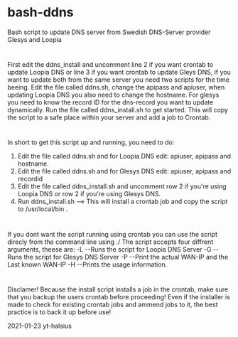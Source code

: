 # bash-ddns
Bash script to update DNS server from Swedish DNS-Server provider Glesys and Loopia
#
First edit the ddns_install and uncomment line 2 if you want crontab to update Loopia DNS or line 3 if you want crontab to update Gleys DNS, if you want to update both from the same server you need two scripts for the time beeing.
Edit the file called ddns.sh, change the apipass and apiuser, when updating Loopia DNS you also need to change the hostname. For glesys you need to know the record ID for the dns-record you want to update dynamically.
Run the file called ddns_install.sh to get started. This will copy the script to a safe place within your server and add a job to Crontab.
#
In short to get this script up and running, you need to do:
1. Edit the file called ddns.sh and for Loopia DNS edit: apiuser, apipass and hostname.
1. Edit the file called ddns.sh and for Glesys DNS edit: apiuser, apipass and recordid
2. Edit the file called ddns_install.sh and uncomment row 2 if you're using Loopia DNS or row 2 if you're using Glesys DNS.
3. Run ddns_install.sh --> This will install a crontab job and copy the script to /usr/local/bin .
#
If you dont want the script running using crontab you can use the script direcly from the command line using ./
The script accepts four diffrent arguments, theese are:
-L --Runs the script for Loopia DNS Server
-G --Runs the script for Glesys DNS Server
-P --Print the actual WAN-IP and the Last known WAN-IP
-H --Prints the usage information.

#
Disclamer!
Because the install script installs a job in the crontab, make sure that you backup the users crontab before proceeding!
Even if the installer is made to check for existing crontab jobs and ammend jobs to it, the best practice is to back it up before use!

2021-01-23
yt-halsius
